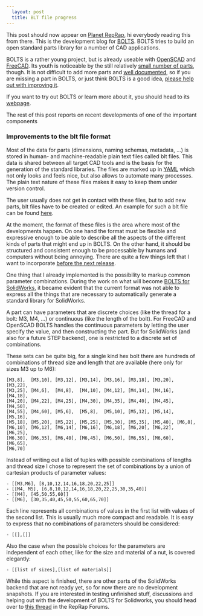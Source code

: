```yaml
---
  layout: post
  title: BLT file progress
---
```


This post should now appear on [Planet RepRap](http://planet.arcol.hu/), hi everybody reading this from there. This is the development blog for [BOLTS](http://jreinhardt.github.io/BOLTS/index.html). BOLTS tries to build an open standard parts library for a number of CAD applications.

BOLTS is a rather young project, but is already useable with [OpenSCAD](http://www.openscad.org/) and [FreeCAD](http://freecadweb.org/). Its youth is noticeable by the still relatively [small number of parts](http://jreinhardt.github.io/BOLTS/html/index.html), though. It is not difficult to add more parts and [well documented](http://jreinhardt.github.io/BOLTS/doc/index.html), so if you are missing a part in BOLTS, or just think BOLTS is a good idea, [please help out with improving it](http://jreinhardt.github.io/BOLTS/contribute.html).

If you want to try out BOLTS or learn more about it, you should head to its [webpage](http://jreinhardt.github.io/BOLTS/index.html).

The rest of this post reports on recent developments of one of the important components 

<!-- more -->

### Improvements to the blt file format

Most of the data for parts (dimensions, naming schemas, metadata, ...) is stored in human- and machine-readable plain text files called blt files. This data is shared between all target CAD tools and is the basis for the generation of the standard libraries. The files are marked up in [YAML](http://yaml.org/) which not only looks and feels nice, but also allows to automate many processes. The plain text nature of these files makes it easy to keep them under version control.

The user usually does not get in contact with these files, but to add new parts, blt files have to be created or edited. An example for such a blt file can be found [here](https://github.com/jreinhardt/BOLTS/blob/master/data/nut.blt).

At the moment, the format of these files is the area where most of the developments happen. On one hand the format must be flexible and expressive enough to be able to describe all the aspects of the different kinds of parts that might end up in BOLTS. On the other hand, it should be structured and consistent enough to be processable by humans and computers without being annoying. There are quite a few things left that I want to incorporate [before the next release](https://github.com/jreinhardt/BOLTS/issues?milestone=3&state=open).

One thing that I already implemented is the possibility to markup common parameter combinations. During the work on what will  become [BOLTS for SolidWorks]({{site.baseurl}}/2013/11/14/Marketing.html), it became evident that the current format was not able to express all the things that are necessary to automatically generate a standard library for SolidWorks.

A part can have parameters that are discrete choices (like the thread for a bolt: M3, M4, ...) or continuous (like the length of the bolt). For FreeCAD and OpenSCAD BOLTS handles the continuous parameters by letting the user specify the value, and then constructing the part. But for SolidWorks (and also for a future STEP backend), one is restricted to a discrete set of combinations.

These sets can be quite big, for a single kind hex bolt there are hundreds of combinations of thread size and length that are available (here only for sizes M3 up to M6):

    [M3,8],  [M3,10], [M3,12], [M3,14], [M3,16], [M3,18], [M3,20], [M3,22],
    [M3,25], [M4,6],  [M4,8],  [M4,10], [M4,12], [M4,14], [M4,16], [M4,18],
    [M4,20], [M4,22], [M4,25], [M4,30], [M4,35], [M4,40], [M4,45], [M4,50],
    [M4,55], [M4,60], [M5,6],  [M5,8],  [M5,10], [M5,12], [M5,14], [M5,16],
    [M5,18], [M5,20], [M5,22], [M5,25], [M5,30], [M5,35], [M5,40], [M6,8],
    [M6,10], [M6,12], [M6,14], [M6,16], [M6,18], [M6,20], [M6,22], [M6,25],
    [M6,30], [M6,35], [M6,40], [M6,45], [M6,50], [M6,55], [M6,60], [M6,65],
    [M6,70]

Instead of writing out a list of tuples with possible combinations of lengths and thread size I chose to represent the set of combinations by a union of cartesian products of parameter values:

    - [[M3,M6], [8,10,12,14,16,18,20,22,25]]
    - [[M4, M5], [6,8,10,12,14,16,18,20,22,25,30,35,40]]
    - [[M4], [45,50,55,60]]
    - [[M6], [30,35,40,45,50,55,60,65,70]]

Each line represents all combinations of values in the first list with values of the second list. This is usually much more compact and readable. It is easy to express that no combinations of parameters should be considered:

    - [[],[]]

Also the case when the possible choices for the parameters are independent of each other, like for the size and material of a nut, is covered elegantly:

    - [[list of sizes],[list of materials]]

While this aspect is finished, there are other parts of the SolidWorks backend that are not ready yet, so for now there are no development snapshots. If you are interested in testing unfinished stuff, discussions and helping out with the development of BOLTS for Solidworks, you should head over to [this thread](http://forums.reprap.org/read.php?80,264283) in the RepRap Forums.
